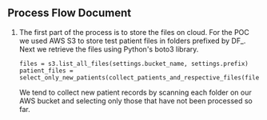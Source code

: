 ## Process Flow Document ##


1. The first part of the process is to store the files on cloud. For the POC
    we used AWS S3 to store test patient files in folders prefixed by DF_. Next
    we retrieve the files using Python's boto3 library.

    ```
    files = s3.list_all_files(settings.bucket_name, settings.prefix)
    patient_files = select_only_new_patients(collect_patients_and_respective_files(files))
    ```

    We tend to collect new patient records by scanning each folder on our AWS
    bucket and selecting only those that have not been processed so far.
